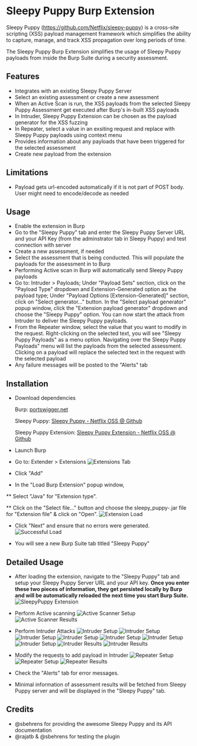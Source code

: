 Sleepy Puppy Burp Extension
===========================

Sleepy Puppy (https://github.com/Netflix/sleepy-puppy) is a cross-site scripting (XSS) payload management framework which simplifies the ability to capture, manage, and track XSS propagation over long periods of time. 

The Sleepy Puppy Burp Extension simplifies the usage of Sleepy Puppy payloads from inside the Burp Suite during a security assessment.


## Features
* Integrates with an existing Sleepy Puppy Server
* Select an existing assessment or create a new assessment
* When an Active Scan is run, the XSS payloads from the selected Sleepy Puppy Assessment get executed after Burp's in-built XSS payloads
* In Intruder, Sleepy Puppy Extension can be chosen as the payload generator for the XSS fuzzing
* In Repeater, select a value in an exsiting request and replace with Sleepy Puppy payloads using context menu
* Provides information about any payloads that have been triggered for the selected assessment 
* Create new payload from the extension

## Limitations
* Payload gets url-encoded automatically if it is not part of POST body. User might need to encode/decode as needed

## Usage
* Enable the extension in Burp
* Go to the "Sleepy Puppy" tab and enter the Sleepy Puppy Server URL and your API Key (from the adminstrator tab in Sleepy Puppy) and test connection with server
* Create a new assessment, if needed
* Select the assessment that is being conducted. This will populate the payloads for the assessment in to Burp
* Performing Active scan in Burp will automatically send Sleepy Puppy payloads
* Go to: Intruder > Payloads; Under "Payload Sets" section, click on the "Payload Type" dropdown and Extension-Generated option as the payload type; Under "Payload Options [Extension-Generated]" section, click on "Select generator..." button. In the "Select payload generator" popup window, click the "Extension payload generator" dropdown and choose the "Sleepy Puppy" option. You can now start the attack from Intruder to deliver the Sleepy Puppy payloads.
* From the Repeater window, select the value that you want to modify in the request. Right-clicking on the selected text, you will see "Sleepy Puppy Payloads" as a menu option. Navigating over the Sleepy Puppy Payloads" menu will list the payloads from the selected assessment. Clicking on a payload will replace the selected text in the request with the selected payload
* Any failure messages will be posted to the "Alerts" tab

## Installation

* Download dependencies

  Burp: [portswigger.net](https://portswigger.net/burp/download.html)

  Sleepy Puppy: [Sleepy Puppy - Netflix OSS @ Github](https://github.com/Netflix/sleepy-puppy)

  Sleepy Puppy Extension: [Sleepy Puppy Extension - Netflix OSS @ Github](https://github.com/Netflix/sleepy-puppy/burp-extension)
  

* Launch Burp

* Go to: Extender > Extensions
![Extensions Tab](https://github.com/Netflix/sleepy-puppy/burp-extension/images/burp_extensions_tab.png?raw=true)

* Click "Add"

* In the "Load Burp Extension" popup window,

** Select "Java" for "Extension type".

** Click on the "Select file..." button and choose the sleepy_puppy-<version>.jar file for "Extension file" & click on "Open".
![Extension Load](https://github.com/Netflix/sleepy-puppy/burp-extension/images/add_extension.png?raw=true)

* Click "Next" and ensure that no errors were generated.
![Successful Load](https://github.com/Netflix/sleepy-puppy/burp-extension/images/extension_loaded_without_errors.png?raw=true)

* You will see a new Burp Suite tab titled "Sleepy Puppy"
 
## Detailed Usage

* After loading the extension, navigate to the "Sleepy Puppy" tab and setup your Sleepy Puppy Server URL and your API key. **Once you enter these two pieces of information, they get persisted locally by Burp and will be automatically reloaded the next time you start Burp Suite.**
![SleepyPuppy Extension](https://github.com/Netflix/sleepy-puppy/burp-extension/images/sleepypuppy_extension.png?raw=true)

* Perform Active scanning
![Active Scanner Setup](https://github.com/Netflix/sleepy-puppy/burp-extension/images/scanner_uses_burp_payloads_followed_by_sleepypuppy_payloads.png?raw=true)
![Active Scanner Results](https://github.com/Netflix/sleepy-puppy/burp-extension/images/scanner_found_issues.png?raw=true)

* Perform Intruder Attacks
![Intruder Setup](https://github.com/Netflix/sleepy-puppy/burp-extension/images/intruder_attack_config_1.png?raw=true)
![Intruder Setup](https://github.com/Netflix/sleepy-puppy/burp-extension/images/intruder_attack_config_2.png?raw=true)
![Intruder Setup](https://github.com/Netflix/sleepy-puppy/burp-extension/images/intruder_attack_config_3.png?raw=true)
![Intruder Setup](https://github.com/Netflix/sleepy-puppy/burp-extension/images/intruder_attack_config_4.png?raw=true)
![Intruder Setup](https://github.com/Netflix/sleepy-puppy/burp-extension/images/intruder_attack_config_5.png?raw=true)
![Intruder Setup](https://github.com/Netflix/sleepy-puppy/burp-extension/images/intruder_attack_config_6.png?raw=true)
![Intruder Setup](https://github.com/Netflix/sleepy-puppy/burp-extension/images/intruder_attack_config_7.png?raw=true)
![Intruder Results](https://github.com/Netflix/sleepy-puppy/burp-extension/images/intruder_using_sleepypuppy_payloads.png?raw=true)
![Intruder Results](https://github.com/Netflix/sleepy-puppy/burp-extension/images/intruder_attacks_completed.png?raw=true)

* Modify the requests to add payload in Intruder
![Repeater Setup](https://github.com/Netflix/sleepy-puppy/burp-extension/images/repeater_request_value_to_be_replaced_with_sleepypuppy_payload.png?raw=true)
![Repeater Setup](https://github.com/Netflix/sleepy-puppy/burp-extension/images/repeater_request_value_replaced_with_sleepypuppy_payload.png?raw=true)
![Repeater Results](https://github.com/Netflix/sleepy-puppy/burp-extension/images/repeater_sent_request_with_sleepypuppy_payload.png?raw=true)

* Check the "Alerts" tab for error messages.

* Minimal information of assessment results will be fetched from Sleepy Puppy server and will be displayed in the "Sleepy Puppy" tab.

## Credits

 - @sbehrens for providing the awesome Sleepy Puppy and its API documentation
 - @rajatb & @sbehrens for testing the plugin
